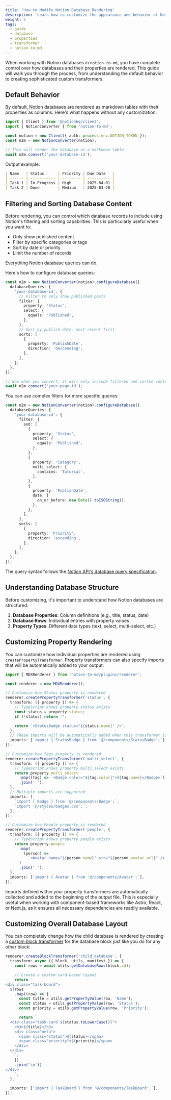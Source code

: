 ```yaml
---
title: 'How to Modify Notion Database Rendering'
description: 'Learn how to customize the appearance and behavior of Notion Databases in your output'
weight: 5
tags:
  - guide
  - database
  - properties
  - transformer
  - notion-to-md
---
```


When working with Notion databases in `notion-to-md`, you have complete control over how databases and their properties are rendered. This guide will walk you through the process, from understanding the default behavior to creating sophisticated custom transformers.

## Default Behavior

By default, Notion databases are rendered as markdown tables with their properties as columns. Here's what happens without any customization:

```typescript
import { Client } from '@notionhq/client';
import { NotionConverter } from 'notion-to-md';

const notion = new Client({ auth: process.env.NOTION_TOKEN });
const n2m = new NotionConverter(notion);

// This will render the database as a markdown table
await n2m.convert('your-database-id');
```

Output example:

```markdown
| Name   | Status      | Priority | Due Date   |
| ------ | ----------- | -------- | ---------- |
| Task 1 | In Progress | High     | 2025-04-01 |
| Task 2 | Done        | Medium   | 2025-03-28 |
```

## Filtering and Sorting Database Content

Before rendering, you can control which database records to include using Notion's filtering and sorting capabilities. This is particularly useful when you want to:

- Only show published content
- Filter by specific categories or tags
- Sort by date or priority
- Limit the number of records

Everything Notion database queries can do.

Here's how to configure database queries:

```typescript
const n2m = new NotionConverter(notion).configureDatabase({
  databaseQueries: {
    'your-database-id': {
      // Filter to only show published posts
      filter: {
        property: 'Status',
        select: {
          equals: 'Published',
        },
      },
      // Sort by publish date, most recent first
      sorts: [
        {
          property: 'PublishDate',
          direction: 'descending',
        },
      ],
    },
  },
});

// Now when you convert, it will only include filtered and sorted content
await n2m.convert('your-page-id');
```

You can use complex filters for more specific queries:

```typescript
const n2m = new NotionConverter(notion).configureDatabase({
  databaseQueries: {
    'your-database-id': {
      filter: {
        and: [
          {
            property: 'Status',
            select: {
              equals: 'Published',
            },
          },
          {
            property: 'Category',
            multi_select: {
              contains: 'Tutorial',
            },
          },
          {
            property: 'PublishDate',
            date: {
              on_or_before: new Date().toISOString(),
            },
          },
        ],
      },
      sorts: [
        {
          property: 'Priority',
          direction: 'ascending',
        },
      ],
    },
  },
});
```

The query syntax follows the [Notion API's database query specification](https://developers.notion.com/reference/post-database-query).

## Understanding Database Structure

Before customizing, it's important to understand how Notion databases are structured:

1. **Database Properties**: Column definitions (e.g., title, status, date)
2. **Database Rows**: Individual entries with property values
3. **Property Types**: Different data types (text, select, multi-select, etc.)

## Customizing Property Rendering

You can customize how individual properties are rendered using `createPropertyTransformer`. Property transformers can also specify imports that will be automatically added to your output:

```typescript
import { MDXRenderer } from 'notion-to-md/plugins/renderer';

const renderer = new MDXRenderer();

// Customize how Status property is rendered
renderer.createPropertyTransformer('status', {
  transform: ({ property }) => {
    // TypeScript knows property.status exists
    const status = property.status;
    if (!status) return '';

    return `<StatusBadge status="${status.name}" />`;
  },
  // These imports will be automatically added when this transformer is used
  imports: [`import { StatusBadge } from '@/components/StatusBadge';`],
});

// Customize how Tags property is rendered
renderer.createPropertyTransformer('multi_select', {
  transform: ({ property }) => {
    // TypeScript knows property.multi_select exists
    return property.multi_select
      .map((tag) => `<Badge color="${tag.color}">${tag.name}</Badge>`)
      .join(' ');
  },
  // Multiple imports are supported
  imports: [
    `import { Badge } from '@/components/Badge';`,
    `import '@/styles/badges.css';`,
  ],
});

// Customize how People property is rendered
renderer.createPropertyTransformer('people', {
  transform: ({ property }) => {
    // TypeScript knows property.people exists
    return property.people
      .map(
        (person) =>
          `<Avatar name="${person.name}" src="${person.avatar_url}" />`,
      )
      .join(' ');
  },
  imports: [`import { Avatar } from '@/components/Avatar';`],
});
```

Imports defined within your property transformers are automatically collected and added to the beginning of the output file. This is especially useful when working with component-based frameworks like Astro, React, or Next.js, as it ensures all necessary dependencies are readily available.

## Customizing Overall Database Layout

You can completely change how the child database is rendered by creating a [custom block transformer](../../concepts/renderer-plugin/block-transformer/) for the database block just like you do for any other block:

```typescript
renderer.createBlockTransformer('child_database', {
  transform: async ({ block, utils, manifest }) => {
    const rows = await utils.getDatabaseRows(block.id);

    // Create a custom card-based layout
    return `
<div class="task-board">
  ${rows
    .map((row) => {
      const title = utils.getPropertyValue(row, 'Name');
      const status = utils.getPropertyValue(row, 'Status');
      const priority = utils.getPropertyValue(row, 'Priority');

      return `
  <div class="task-card ${status.toLowerCase()}">
    <h3>${title}</h3>
    <div class="meta">
      <span class="status">${status}</span>
      <span class="priority">${priority}</span>
    </div>
  </div>
    `;
    })
    .join('\n')}
</div>
    `;
  },

  imports: [`import { TaskBoard } from '@/components/TaskBoard';`],
});
```
